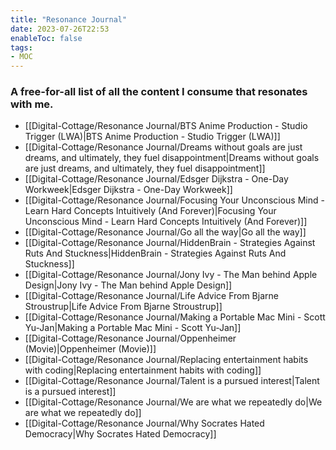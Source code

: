 ```yaml
---
title: "Resonance Journal"
date: 2023-07-26T22:53
enableToc: false
tags:
- MOC
---
```

### A free-for-all list of all the content I consume that resonates with me. 



- [[Digital-Cottage/Resonance Journal/BTS Anime Production - Studio Trigger (LWA)|BTS Anime Production - Studio Trigger (LWA)]]
- [[Digital-Cottage/Resonance Journal/Dreams without goals are just dreams, and ultimately, they fuel disappointment|Dreams without goals are just dreams, and ultimately, they fuel disappointment]]
- [[Digital-Cottage/Resonance Journal/Edsger Dijkstra - One-Day Workweek|Edsger Dijkstra - One-Day Workweek]]
- [[Digital-Cottage/Resonance Journal/Focusing Your Unconscious Mind - Learn Hard Concepts Intuitively (And Forever)|Focusing Your Unconscious Mind - Learn Hard Concepts Intuitively (And Forever)]]
- [[Digital-Cottage/Resonance Journal/Go all the way|Go all the way]]
- [[Digital-Cottage/Resonance Journal/HiddenBrain - Strategies Against Ruts And Stuckness|HiddenBrain - Strategies Against Ruts And Stuckness]]
- [[Digital-Cottage/Resonance Journal/Jony Ivy - The Man behind Apple Design|Jony Ivy - The Man behind Apple Design]]
- [[Digital-Cottage/Resonance Journal/Life Advice From Bjarne Stroustrup|Life Advice From Bjarne Stroustrup]]
- [[Digital-Cottage/Resonance Journal/Making a Portable Mac Mini - Scott Yu-Jan|Making a Portable Mac Mini - Scott Yu-Jan]]
- [[Digital-Cottage/Resonance Journal/Oppenheimer (Movie)|Oppenheimer (Movie)]]
- [[Digital-Cottage/Resonance Journal/Replacing entertainment habits with coding|Replacing entertainment habits with coding]]
- [[Digital-Cottage/Resonance Journal/Talent is a pursued interest|Talent is a pursued interest]]
- [[Digital-Cottage/Resonance Journal/We are what we repeatedly do|We are what we repeatedly do]]
- [[Digital-Cottage/Resonance Journal/Why Socrates Hated Democracy|Why Socrates Hated Democracy]]


